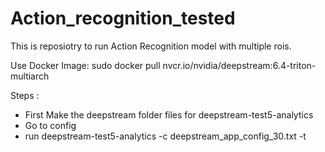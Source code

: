 # Action_recognition_tested
This is reposiotry to run Action Recognition model with multiple rois. 

Use Docker Image: 
sudo docker pull nvcr.io/nvidia/deepstream:6.4-triton-multiarch

Steps : 

- First Make the deepstream folder files for deepstream-test5-analytics
- Go to config
- run deepstream-test5-analytics -c deepstream_app_config_30.txt -t 
